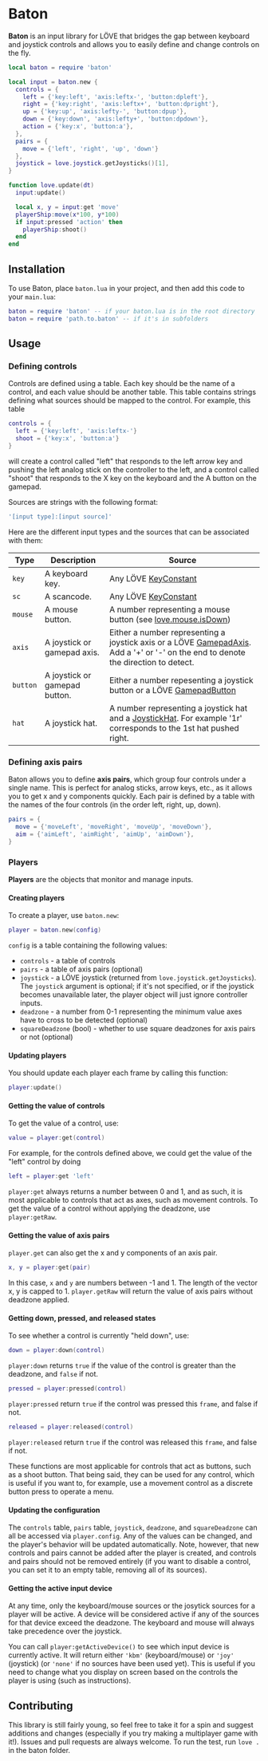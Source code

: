 # Baton
**Baton** is an input library for LÖVE that bridges the gap between keyboard and joystick controls and allows you to easily define and change controls on the fly.

```lua
local baton = require 'baton'

local input = baton.new {
  controls = {
    left = {'key:left', 'axis:leftx-', 'button:dpleft'},
    right = {'key:right', 'axis:leftx+', 'button:dpright'},
    up = {'key:up', 'axis:lefty-', 'button:dpup'},
    down = {'key:down', 'axis:lefty+', 'button:dpdown'},
    action = {'key:x', 'button:a'},
  },
  pairs = {
    move = {'left', 'right', 'up', 'down'}
  },
  joystick = love.joystick.getJoysticks()[1],
}

function love.update(dt)
  input:update()

  local x, y = input:get 'move'
  playerShip:move(x*100, y*100)
  if input:pressed 'action' then
    playerShip:shoot()
  end
end
```

## Installation
To use Baton, place `baton.lua` in your project, and then add this code to your `main.lua`:
```lua
baton = require 'baton' -- if your baton.lua is in the root directory
baton = require 'path.to.baton' -- if it's in subfolders
```

## Usage

### Defining controls
Controls are defined using a table. Each key should be the name of a control, and each value should be another table. This table contains strings defining what sources should be mapped to the control. For example, this table
```lua
controls = {
  left = {'key:left', 'axis:leftx-'}
  shoot = {'key:x', 'button:a'}
}
```
will create a control called "left" that responds to the left arrow key and pushing the left analog stick on the controller to the left, and a control called "shoot" that responds to the X key on the keyboard and the A button on the gamepad.

Sources are strings with the following format:
```lua
'[input type]:[input source]'
```
Here are the different input types and the sources that can be associated with them:

| Type    | Description                  | Source                                                                                                                                                                  |
| --------| -----------------------------| ------------------------------------------------------------------------------------------------------------------------------------------------------------------------|
| `key`   | A keyboard key.              | Any LÖVE [KeyConstant](http://love2d.org/wiki/KeyConstant)                                                                                                              |
| `sc`    | A scancode.                  | Any LÖVE [KeyConstant](http://love2d.org/wiki/KeyConstant)                                                                                                              |
| `mouse` | A mouse button.              | A number representing a mouse button (see [love.mouse.isDown](https://love2d.org/wiki/love.mouse.isDown))                                                               |
| `axis`  | A joystick or gamepad axis.  | Either a number representing a joystick axis or a LÖVE [GamepadAxis](http://love2d.org/wiki/GamepadAxis). Add a '+' or '-' on the end to denote the direction to detect.|
| `button`| A joystick or gamepad button.| Either a number repesenting a joystick button or a LÖVE [GamepadButton](http://love2d.org/wiki/GamepadButton)                                                           |
| `hat`   | A joystick hat. | A number representing a joystick hat and a [JoystickHat](https://love2d.org/wiki/JoystickHat). For example '1r' corresponds to the 1st hat pushed right. |

### Defining axis pairs
Baton allows you to define **axis pairs**, which group four controls under a single name. This is perfect for analog sticks, arrow keys, etc., as it allows you to get x and y components quickly.  Each pair is defined by a table with the names of the four controls (in the order left, right, up, down).
```lua
pairs = {
  move = {'moveLeft', 'moveRight', 'moveUp', 'moveDown'},
  aim = {'aimLeft', 'aimRight', 'aimUp', 'aimDown'},
}
```

### Players
**Players** are the objects that monitor and manage inputs.

#### Creating players
To create a player, use `baton.new`:
```lua
player = baton.new(config)
```
`config` is a table containing the following values:
- `controls` - a table of controls
- `pairs` - a table of axis pairs (optional)
- `joystick` - a LÖVE joystick (returned from `love.joystick.getJoysticks`). The `joystick` argument is optional; if it's not specified, or if the joystick becomes unavailable later, the player object will just ignore controller inputs.
- `deadzone` - a number from 0-1 representing the minimum value axes have to cross to be detected (optional)
- `squareDeadzone` (bool) - whether to use square deadzones for axis pairs or not (optional)

#### Updating players
You should update each player each frame by calling this function:
```lua
player:update()
```

#### Getting the value of controls
To get the value of a control, use:
```lua
value = player:get(control)
```
For example, for the controls defined above, we could get the value of the "left" control by doing
```lua
left = player:get 'left'
```
`player:get` always returns a number between 0 and 1, and as such, it is most applicable to controls that act as axes, such as movement controls. To get the value of a control without applying the deadzone, use `player:getRaw`.

#### Getting the value of axis pairs
`player.get` can also get the x and y components of an axis pair.
```lua
x, y = player:get(pair)
```
In this case, `x` and `y` are numbers between -1 and 1. The length of the vector x, y is capped to 1. `player.getRaw` will return the value of axis pairs without deadzone applied.

#### Getting down, pressed, and released states
To see whether a control is currently "held down", use:
```lua
down = player:down(control)
```
`player:down` returns `true` if the value of the control is greater than the deadzone, and `false` if not.

```lua
pressed = player:pressed(control)
```
`player:pressed` return `true` if the control was pressed this `frame`, and false if not.

```lua
released = player:released(control)
```
`player:released` return `true` if the control was released this `frame`, and false if not.

These functions are most applicable for controls that act as buttons, such as a shoot button. That being said, they can be used for any control, which is useful if you want to, for example, use a movement control as a discrete button press to operate a menu.

#### Updating the configuration
The `controls` table, `pairs` table, `joystick`, `deadzone`, and `squareDeadzone` can all be accessed via `player.config`. Any of the values can be changed, and the player's behavior will be updated automatically. Note, however, that new controls and pairs cannot be added after the player is created, and controls and pairs should not be removed entirely (if you want to disable a control, you can set it to an empty table, removing all of its sources).

#### Getting the active input device
At any time, only the keyboard/mouse sources or the josytick sources for a player will be active. A device will be considered active if any of the sources for that device exceed the deadzone. The keyboard and mouse will always take precedence over the joystick.

You can call `player:getActiveDevice()` to see which input device is currently active. It will return either `'kbm'` (keyboard/mouse) or `'joy'` (joystick) (or `'none'` if no sources have been used yet). This is useful if you need to change what you display on screen based on the controls the player is using (such as instructions).

## Contributing
This library is still fairly young, so feel free to take it for a spin and suggest additions and changes (especially if you try making a multiplayer game with it!). Issues and pull requests are always welcome. To run the test, run `love .` in the baton folder.
